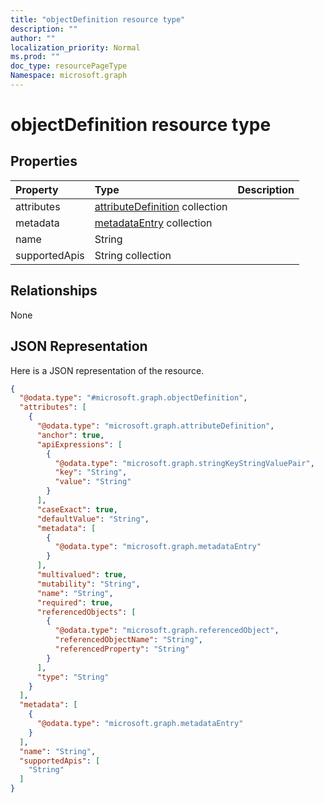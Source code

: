 ```yaml
---
title: "objectDefinition resource type"
description: ""
author: ""
localization_priority: Normal
ms.prod: ""
doc_type: resourcePageType
Namespace: microsoft.graph
---
```



# objectDefinition resource type



## Properties
|Property|Type|Description|
|:---|:---|:---|
|attributes|[attributeDefinition](../resources/attributeDefinition.md) collection||
|metadata|[metadataEntry](../resources/metadataEntry.md) collection||
|name|String||
|supportedApis|String collection||

## Relationships
None

## JSON Representation
Here is a JSON representation of the resource.
<!-- {
  "blockType": "resource",
  "@odata.type": "microsoft.graph.objectDefinition"
}
-->
``` json
{
  "@odata.type": "#microsoft.graph.objectDefinition",
  "attributes": [
    {
      "@odata.type": "microsoft.graph.attributeDefinition",
      "anchor": true,
      "apiExpressions": [
        {
          "@odata.type": "microsoft.graph.stringKeyStringValuePair",
          "key": "String",
          "value": "String"
        }
      ],
      "caseExact": true,
      "defaultValue": "String",
      "metadata": [
        {
          "@odata.type": "microsoft.graph.metadataEntry"
        }
      ],
      "multivalued": true,
      "mutability": "String",
      "name": "String",
      "required": true,
      "referencedObjects": [
        {
          "@odata.type": "microsoft.graph.referencedObject",
          "referencedObjectName": "String",
          "referencedProperty": "String"
        }
      ],
      "type": "String"
    }
  ],
  "metadata": [
    {
      "@odata.type": "microsoft.graph.metadataEntry"
    }
  ],
  "name": "String",
  "supportedApis": [
    "String"
  ]
}
```

